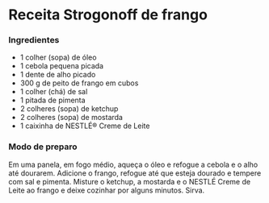 # **Receita Strogonoff de frango**

### Ingredientes

- 1 colher (sopa) de óleo
- 1 cebola pequena picada
- 1 dente de alho picado
- 300 g de peito de frango em cubos
- 1 colher (chá) de sal
- 1 pitada de pimenta
- 2 colheres (sopa) de ketchup
- 2 colheres (sopa) de mostarda
- 1 caixinha de NESTLÉ® Creme de Leite

### Modo de preparo

Em uma panela, em fogo médio, aqueça o óleo e refogue a cebola e o alho até dourarem. Adicione o frango, refogue até que esteja dourado e tempere com sal e pimenta. Misture o ketchup, a mostarda e o NESTLÉ Creme de Leite ao frango e deixe cozinhar por alguns minutos. Sirva.
